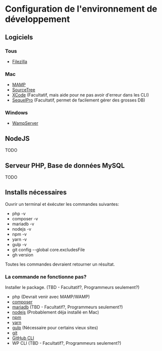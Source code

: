 # Configuration de l'environnement de développement

## Logiciels

### Tous

- [Filezilla](https://filezilla-project.org/)
### Mac

- [MAMP](https://www.mamp.info)
- [SourceTree](https://www.sourcetreeapp.com/)
- [XCode](https://developer.apple.com/xcode/) (Facultatif, mais aide pour ne pas avoir d'erreur dans les CLI)
- [SequelPro](https://www.sequelpro.com/) (Facultatif, permet de facilement gérer des grosses DB)

### Windows

- [WampServer](https://www.wampserver.com)

## NodeJS
TODO
## Serveur PHP, Base de données MySQL
TODO

## Installs nécessaires

Ouvrir un terminal et éxécuter les commandes suivantes:

- php -v
- composer -v
- mariadb -v
- nodejs -v
- npm -v
- yarn -v
- gulp -v
- git config --global core.excludesFile
- gh version

Toutes les commandes devraient retourner un résultat.

### La commande ne fonctionne pas?

Installer le package. (TBD - Facultatif?, Programmeurs seulement?)
- php (Devrait venir avec MAMP/WAMP)
- [composer](https://getcomposer.org/)
- [mariadb](https://mariadb.org/) (TBD - Facultatif?, Programmeurs seulement?)
- [nodejs](https://nodejs.org/) (Probablement déja installé en Mac)
- [npm](https://www.npmjs.com/)
- [yarn](https://yarnpkg.com/)
- [gulp](https://gulpjs.com/) (Nécessaire pour certains vieux sites)
- [git](https://git-scm.com/downloads)
- [GitHub CLI](https://github.com/cli/cli)
- WP CLI (TBD - Facultatif?, Programmeurs seulement?)